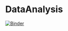 # DataAnalysis

[![Binder](https://mybinder.org/badge_logo.svg)](https://mybinder.org/v2/gh/DigitalFreelanceBrighton/DataAnalysis/main)
